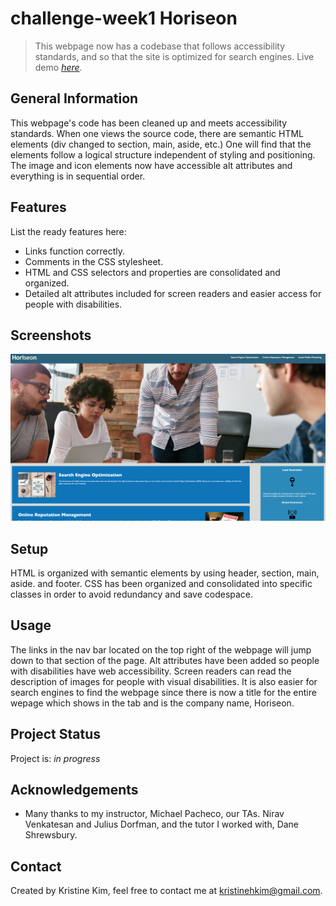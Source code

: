 # challenge-week1 Horiseon
> This webpage now has a codebase that follows accessibility standards, and so that the site is optimized for search engines.
> Live demo [_here_](https://kristinehkim.github.io/challenge-week1/). <!-- If you have the project hosted somewhere, include the link here. -->


## General Information
This webpage's code has been cleaned up and meets accessibility standards.  When one views the source code, there are semantic HTML elements (div changed to section, main, aside, etc.)  One will find that the elements follow a logical structure independent of styling and positioning.  The image and icon elements now have accessible alt attributes and everything is in sequential order.
<!-- You don't have to answer all the questions - just the ones relevant to your project. -->


## Features
List the ready features here:
- Links function correctly.
- Comments in the CSS stylesheet.
- HTML and CSS selectors and properties are consolidated and organized.
- Detailed alt attributes included for screen readers and easier access for people with disabilities.


## Screenshots
![Example screenshot](./assets/images/screenshot.png)
<!-- If you have screenshots you'd like to share, include them here. -->


## Setup
HTML is organized with semantic elements by using header, section, main, aside. and footer.  CSS has been organized and consolidated into specific classes in order to avoid redundancy and save codespace.


## Usage
The links in the nav bar located on the top right of the webpage will jump down to that section of the page. Alt attributes have been added so people with disabilities have web accessibility.  Screen readers can read the description of images for people with visual disabilities.  It is also easier for search engines to find the webpage since there is now a title for the entire wepage which shows in the tab and is the company name, Horiseon.


## Project Status
Project is: _in progress_ 


## Acknowledgements
- Many thanks to my instructor, Michael Pacheco, our TAs. Nirav Venkatesan and Julius Dorfman, and the tutor I worked with, Dane Shrewsbury.


## Contact
Created by Kristine Kim, feel free to contact me at kristinehkim@gmail.com.


<!-- Optional -->
<!-- ## License -->
<!-- This project is open source and available under the [... License](). -->

<!-- You don't have to include all sections - just the one's relevant to your project -->